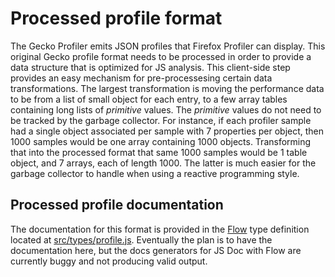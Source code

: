 # Processed profile format

The Gecko Profiler emits JSON profiles that Firefox Profiler can display. This original Gecko profile format needs to be processed in order to provide a data structure that is optimized for JS analysis. This client-side step provides an easy mechanism for pre-processesing certain data transformations. The largest transformation is moving the performance data to be from a list of small object for each entry, to a few array tables containing long lists of _primitive_ values. The _primitive_ values do not need to be tracked by the garbage collector. For instance, if each profiler sample had a single object associated per sample with 7 properties per object, then 1000 samples would be one array containing 1000 objects. Transforming that into the processed format that same 1000 samples would be 1 table object, and 7 arrays, each of length 1000. The latter is much easier for the garbage collector to handle when using a reactive programming style.

## Processed profile documentation

The documentation for this format is provided in the [Flow](https://flow.org/) type definition located at [src/types/profile.js](../src/types/profile.js). Eventually the plan is to have the documentation here, but the docs generators for JS Doc with Flow are currently buggy and not producing valid output.
